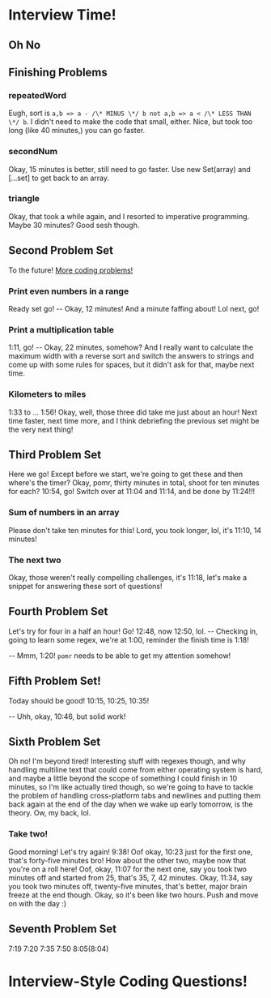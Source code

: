 # Interview Time!

## Oh No

## Finishing Problems

### repeatedWord

Eugh, sort is `a,b => a - /\* MINUS \*/ b not a,b => a < /\* LESS THAN \*/ b`. I didn't need to make the code that small, either. Nice, but took too long (like 40 minutes,) you can go faster.

### secondNum

Okay, 15 minutes is better, still need to go faster. Use new Set(array) and \[...set\] to get back to an array.

### triangle

Okay, that took a while again, and I resorted to imperative programming. Maybe 30 minutes? Good sesh though.

## Second Problem Set

To the future! [More coding problems!](https://www.codecademy.com/resources/blog/10-javascript-code-challenges-for-beginners/)

### Print even numbers in a range

Ready set go! -- Okay, 12 minutes! And a minute faffing about! Lol next, go!

### Print a multiplication table

1:11, go! -- Okay, 22 minutes, somehow? And I really want to calculate the maximum width with a reverse sort and switch the answers to strings and come up with some rules for spaces, but it didn't ask for that, maybe next time.

### Kilometers to miles

1:33 to ... 1:56! Okay, well, those three did take me just about an hour! Next time faster, next time more, and I think debriefing the previous set might be the very next thing!

## Third Problem Set

Here we go! Except before we start, we're going to get these and then where's the timer? Okay, pomr, thirty minutes in total,
shoot for ten minutes for each? 10:54, go! Switch over at 11:04 and 11:14, and be done by 11:24!!!

### Sum of numbers in an array

Please don't take ten minutes for this! Lord, you took longer, lol, it's 11:10, 14 minutes!

### The next two

Okay, those weren't really compelling challenges, it's 11:18, let's make a snippet for answering these sort of questions!

## Fourth Problem Set

Let's try for four in a half an hour! Go! 12:48, now 12:50, lol. -- Checking in, going to learn some regex, we're at 1:00, reminder the finish time is 1:18!

-- Mmm, 1:20! `pomr` needs to be able to get my attention somehow!

## Fifth Problem Set!

Today should be good! 10:15, 10:25, 10:35!

-- Uhh, okay, 10:46, but solid work!

## Sixth Problem Set

Oh no! I'm beyond tired! Interesting stuff with regexes though, and why handling multiline text that could come from either operating system is hard, and maybe a little beyond the scope of something I could finish in 10 minutes, so I'm like actually tired though, so we're going to have to tackle the problem of handling cross-platform tabs and newlines and putting them back again at the end of the day when we wake up early tomorrow, is the theory. Ow, my back, lol.

### Take two!

Good morning! Let's try again! 9:38! Oof okay, 10:23 just for the first one, that's forty-five minutes bro! How about the other two, maybe now that you're on a roll here! Oof, okay, 11:07 for the next one, say you took two minutes off and started from 25, that's 35, 7, 42 minutes. Okay, 11:34, say you took two minutes off, twenty-five minutes, that's better, major brain freeze at the end though. Okay, so it's been like two hours. Push and move on with the day :)

## Seventh Problem Set

7:19 7:20 7:35 7:50 8:05(8:04)
# Interview-Style Coding Questions!
